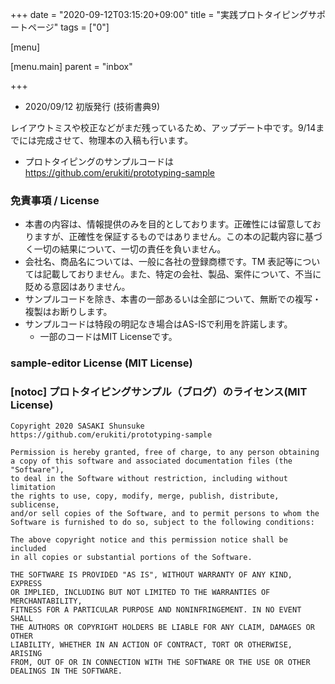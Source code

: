 +++
date = "2020-09-12T03:15:20+09:00"
title = "実践プロトタイピングサポートページ"
tags = ["0"]

[menu]

  [menu.main]
    parent = "inbox"

+++

* 2020/09/12 初版発行 (技術書典9)

レイアウトミスや校正などがまだ残っているため、アップデート中です。9/14までには完成させて、物理本の入稿も行います。

* プロトタイピングのサンプルコードは https://github.com/erukiti/prototyping-sample

### 免責事項 / License

* 本書の内容は、情報提供のみを目的としております。正確性には留意しておりますが、正確性を保証するものではありません。この本の記載内容に基づく一切の結果について、一切の責任を負いません。
* 会社名、商品名については、一般に各社の登録商標です。TM 表記等については記載しておりません。また、特定の会社、製品、案件について、不当に貶める意図はありません。
* サンプルコードを除き、本書の一部あるいは全部について、無断での複写・複製はお断りします。
* サンプルコードは特段の明記なき場合はAS-ISで利用を許諾します。
  - 一部のコードはMIT Licenseです。

### sample-editor License (MIT License)

### [notoc] プロトタイピングサンプル（ブログ）のライセンス(MIT License)

```
Copyright 2020 SASAKI Shunsuke
https://github.com/erukiti/prototyping-sample

Permission is hereby granted, free of charge, to any person obtaining
a copy of this software and associated documentation files (the "Software"),
to deal in the Software without restriction, including without limitation
the rights to use, copy, modify, merge, publish, distribute, sublicense,
and/or sell copies of the Software, and to permit persons to whom the
Software is furnished to do so, subject to the following conditions:

The above copyright notice and this permission notice shall be included
in all copies or substantial portions of the Software.

THE SOFTWARE IS PROVIDED "AS IS", WITHOUT WARRANTY OF ANY KIND, EXPRESS
OR IMPLIED, INCLUDING BUT NOT LIMITED TO THE WARRANTIES OF MERCHANTABILITY,
FITNESS FOR A PARTICULAR PURPOSE AND NONINFRINGEMENT. IN NO EVENT SHALL
THE AUTHORS OR COPYRIGHT HOLDERS BE LIABLE FOR ANY CLAIM, DAMAGES OR OTHER
LIABILITY, WHETHER IN AN ACTION OF CONTRACT, TORT OR OTHERWISE, ARISING
FROM, OUT OF OR IN CONNECTION WITH THE SOFTWARE OR THE USE OR OTHER
DEALINGS IN THE SOFTWARE.
```

